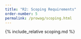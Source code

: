 ```yaml
---
title: "R2: Scoping Requirements"
order-number: 5
permalink: /prowag/scoping.html
---
```


{% include_relative scoping.md %}
